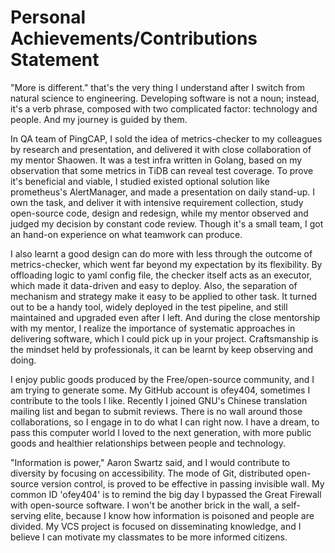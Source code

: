 Personal Achievements/Contributions Statement
=============================================

"More is different." that's the very thing I understand after I switch from natural science to engineering. Developing software is not a noun; instead, it's a verb phrase, composed with two complicated factor: technology and people.  And my journey is guided by them.

In QA team of PingCAP, I sold the idea of metrics-checker to my colleagues by research and presentation, and delivered it with close collaboration of my mentor Shaowen. It was a test infra written in Golang, based on my observation that some metrics in TiDB can reveal test coverage. To prove it's beneficial and viable, I studied existed optional solution like prometheus's AlertManager, and made a presentation on daily stand-up. I own the task, and deliver it with intensive requirement collection, study open-source code, design and redesign, while my mentor observed and judged my decision by constant code review. Though it's a small team, I got an hand-on experience on what teamwork can produce.

I also learnt a good design can do more with less through the outcome of metrics-checker, which went far beyond my expectation by its flexibility. By offloading logic to yaml config file, the checker itself acts as an executor, which made it data-driven and easy to deploy. Also, the separation of mechanism and strategy make it easy to be applied to other task. It turned out to be a handy tool, widely deployed in the test pipeline, and still maintained and upgraded even after I left. And during the close mentorship with my mentor, I realize the importance of systematic approaches in delivering software, which I could pick up in your project. Craftsmanship is the mindset held by professionals, it can be learnt by keep observing and doing.

I enjoy public goods produced by the Free/open-source community, and I am trying to generate some. My GitHub account is ofey404, sometimes I contribute to the tools I like. Recently I joined GNU's Chinese translation mailing list and began to submit reviews. There is no wall around those collaborations, so I engage in to do what I can right now. I have a dream, to pass this computer world I loved to the next generation, with more public goods and healthier relationships between people and technology.

"Information is power," Aaron Swartz said, and I would contribute to diversity by focusing on accessibility. The mode of Git, distributed open-source version control, is proved to be effective in passing invisible wall. My common ID 'ofey404' is to remind the big day I bypassed the Great Firewall with open-source software. I won't be another brick in the wall, a self-serving elite, because I know how information is poisoned and people are divided. My VCS project is focused on disseminating knowledge, and I believe I can motivate my classmates to be more informed citizens.

